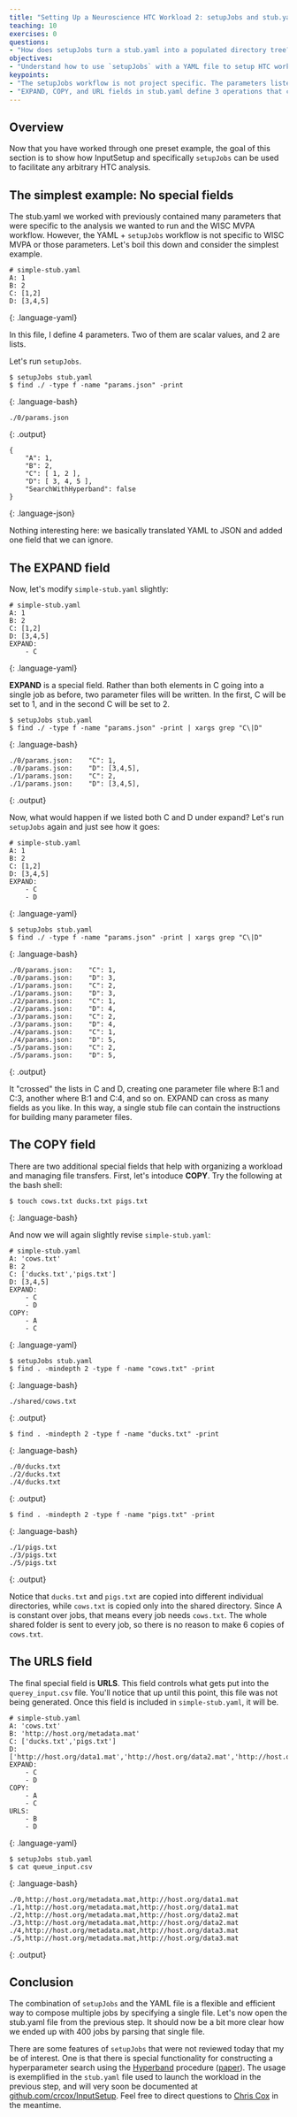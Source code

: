 ```yaml
---
title: "Setting Up a Neuroscience HTC Workload 2: setupJobs and stub.yaml"
teaching: 10
exercises: 0
questions:
- "How does setupJobs turn a stub.yaml into a populated directory tree?"
objectives:
- "Understand how to use `setupJobs` with a YAML file to setup HTC workloads."
keypoints:
- "The setupJobs workflow is not project specific. The parameters listed in the stub file can be tailored to any needs."
- "EXPAND, COPY, and URL fields in stub.yaml define 3 operations that can be applied to (combinations of) parameter fields listed elsewhere in the YAML file."
---
```


## Overview

Now that you have worked through one preset example, the goal of this section is to show how InputSetup and specifically `setupJobs` can be used to facilitate any arbitrary HTC analysis.

## The simplest example: No special fields

The stub.yaml we worked with previously contained many parameters that were specific to the analysis we wanted to run and the WISC MVPA workflow.
However, the YAML + `setupJobs` workflow is not specific to WISC MVPA or those parameters.
Let's boil this down and consider the simplest example.

~~~
# simple-stub.yaml
A: 1
B: 2
C: [1,2]
D: [3,4,5]
~~~
{: .language-yaml}

In this file, I define 4 parameters.
Two of them are scalar values, and 2 are lists.

Let's run `setupJobs`.

~~~
$ setupJobs stub.yaml
$ find ./ -type f -name "params.json" -print
~~~
{: .language-bash}

~~~
./0/params.json
~~~
{: .output}

~~~
{
    "A": 1,
    "B": 2,
    "C": [ 1, 2 ],
    "D": [ 3, 4, 5 ],
    "SearchWithHyperband": false
}
~~~
{: .language-json}

Nothing interesting here: we basically translated YAML to JSON and added one field that we can ignore.

## The EXPAND field

Now, let's modify `simple-stub.yaml` slightly:

~~~
# simple-stub.yaml
A: 1
B: 2
C: [1,2]
D: [3,4,5]
EXPAND:
    - C
~~~
{: .language-yaml}

**EXPAND** is a special field.
Rather than both elements in C going into a single job as before, two parameter files will be written.
In the first, C will be set to 1, and in the second C will be set to 2.

~~~
$ setupJobs stub.yaml
$ find ./ -type f -name "params.json" -print | xargs grep "C\|D"
~~~
{: .language-bash}

~~~
./0/params.json:    "C": 1,
./0/params.json:    "D": [3,4,5],
./1/params.json:    "C": 2,
./1/params.json:    "D": [3,4,5],
~~~
{: .output}

Now, what would happen if we listed both C and D under expand?
Let's run `setupJobs` again and just see how it goes:

~~~
# simple-stub.yaml
A: 1
B: 2
C: [1,2]
D: [3,4,5]
EXPAND:
    - C
    - D
~~~
{: .language-yaml}

~~~
$ setupJobs stub.yaml
$ find ./ -type f -name "params.json" -print | xargs grep "C\|D"
~~~
{: .language-bash}

~~~
./0/params.json:    "C": 1,
./0/params.json:    "D": 3,
./1/params.json:    "C": 2,
./1/params.json:    "D": 3,
./2/params.json:    "C": 1,
./2/params.json:    "D": 4,
./3/params.json:    "C": 2,
./3/params.json:    "D": 4,
./4/params.json:    "C": 1,
./4/params.json:    "D": 5,
./5/params.json:    "C": 2,
./5/params.json:    "D": 5,
~~~
{: .output}

It "crossed" the lists in C and D, creating one parameter file where B:1 and C:3, another where B:1 and C:4, and so on.
EXPAND can cross as many fields as you like.
In this way, a single stub file can contain the instructions for building many parameter files.

## The COPY field
There are two additional special fields that help with organizing a workload and managing file transfers.
First, let's intoduce **COPY**.
Try the following at the bash shell:

~~~
$ touch cows.txt ducks.txt pigs.txt
~~~
{: .language-bash}

And now we will again slightly revise `simple-stub.yaml`:

~~~
# simple-stub.yaml
A: 'cows.txt'
B: 2
C: ['ducks.txt','pigs.txt']
D: [3,4,5]
EXPAND:
    - C
    - D
COPY:
    - A
    - C
~~~
{: .language-yaml}

~~~
$ setupJobs stub.yaml
$ find . -mindepth 2 -type f -name "cows.txt" -print
~~~
{: .language-bash}

~~~
./shared/cows.txt
~~~
{: .output}

~~~
$ find . -mindepth 2 -type f -name "ducks.txt" -print
~~~
{: .language-bash}

~~~
./0/ducks.txt
./2/ducks.txt
./4/ducks.txt
~~~
{: .output}

~~~
$ find . -mindepth 2 -type f -name "pigs.txt" -print
~~~
{: .language-bash}

~~~
./1/pigs.txt
./3/pigs.txt
./5/pigs.txt
~~~
{: .output}

Notice that `ducks.txt` and `pigs.txt` are copied into different individual directories, while `cows.txt` is copied only into the shared directory.
Since A is constant over jobs, that means every job needs `cows.txt`.
The whole shared folder is sent to every job, so there is no reason to make 6 copies of `cows.txt`.

## The URLS field
The final special field is **URLS**.
This field controls what gets put into the `querey_input.csv` file.
You'll notice that up until this point, this file was not being generated.
Once this field is included in `simple-stub.yaml`, it will be.

~~~
# simple-stub.yaml
A: 'cows.txt'
B: 'http://host.org/metadata.mat'
C: ['ducks.txt','pigs.txt']
D: ['http://host.org/data1.mat','http://host.org/data2.mat','http://host.org/data3.mat']
EXPAND:
    - C
    - D
COPY:
    - A
    - C
URLS:
    - B
    - D
~~~
{: .language-yaml}

~~~
$ setupJobs stub.yaml
$ cat queue_input.csv
~~~
{: .language-bash}

~~~
./0,http://host.org/metadata.mat,http://host.org/data1.mat
./1,http://host.org/metadata.mat,http://host.org/data1.mat
./2,http://host.org/metadata.mat,http://host.org/data2.mat
./3,http://host.org/metadata.mat,http://host.org/data2.mat
./4,http://host.org/metadata.mat,http://host.org/data3.mat
./5,http://host.org/metadata.mat,http://host.org/data3.mat
~~~
{: .output}

## Conclusion

The combination of `setupJobs` and the YAML file is a flexible and efficient way to compose multiple jobs by specifying a single file.
Let's now open the stub.yaml file from the previous step.
It should now be a bit more clear how we ended up with 400 jobs by parsing that single file.

There are some features of `setupJobs` that were not reviewed today that my be of interest.
One is that there is special functionality for constructing a hyperparameter search using the [Hyperband](https://homes.cs.washington.edu/~jamieson/hyperband.html) procedure ([paper](https://arxiv.org/abs/1603.06560)).
The usage is exemplified in the `stub.yaml` file used to launch the workload in the previous step, and will very soon be documented at [github.com/crcox/InputSetup](https://github.com/crcox/InputSetup).
Feel free to direct questions to [Chris Cox](mailto:chriscox@lsu.edu) in the meantime.

